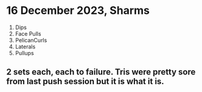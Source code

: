 # 16 December 2023, Sharms
1. Dips
2. Face Pulls
3. PelicanCurls
4. Laterals
5. Pullups

## 2 sets each, each to failure. Tris were pretty sore from last push session but it is what it is.
